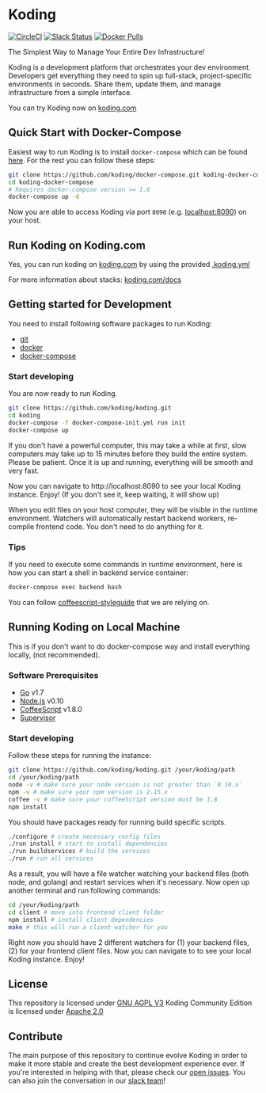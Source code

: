 # Koding

[![CircleCI](https://circleci.com/gh/koding/koding.svg?style=svg&circle-token=7a8477781494939c95d2e68de4ad917acd1b1728)](https://circleci.com/gh/koding/koding)
[![Slack Status](http://cebeci.koding.com/slackin/badge.svg)](https://cebeci.koding.com/slackin/)
[![Docker Pulls](https://img.shields.io/docker/pulls/koding/koding.svg?maxAge=2592000)](https://hub.docker.com/r/koding/koding/)

The Simplest Way to Manage Your Entire Dev Infrastructure!

Koding is a development platform that orchestrates your dev
environment. Developers get everything they need to spin up
full-stack, project-specific environments in seconds. Share them, update them,
and manage infrastructure from a simple interface.

You can try Koding now on [koding.com](https://www.koding.com)

## Quick Start with Docker-Compose

Easiest way to run Koding is to install `docker-compose` which
can be found [here](https://docs.docker.com/compose/install/). For the
rest you can follow these steps:

```bash
git clone https://github.com/koding/docker-compose.git koding-docker-compose
cd koding-docker-compose
# Requires docker-compose version >= 1.6
docker-compose up -d
```

Now you are able to access Koding via port `8090` (e.g. [localhost:8090](http://localhost:8090)) on your host.

## Run Koding on Koding.com

Yes, you can run koding on [koding.com](https://www.koding.com) by using
the provided [.koding.yml](https://github.com/koding/koding/blob/master/.koding.yml)

For more information about stacks: [koding.com/docs](https://www.koding.com/docs/creating-an-aws-stack)

## Getting started for Development

You need to install following software packages to run Koding:

- [git](https://git-scm.com)
- [docker](https://www.docker.com)
- [docker-compose](https://www.docker.com/products/docker-compose)

### Start developing

You are now ready to run Koding.

```bash
git clone https://github.com/koding/koding.git
cd koding
docker-compose -f docker-compose-init.yml run init
docker-compose up
```

If you don't have a powerful computer, this may take a while at first, slow computers may take up to 15 minutes before they build the entire system. Please be patient. Once it is up and running, everything will be smooth and very fast.

Now you can navigate to http://localhost:8090 to see your local Koding
instance. Enjoy! (If you don't see it, keep waiting, it will show up)

When you edit files on your host computer, they will be visible in the
runtime environment. Watchers will automatically restart backend workers, re-compile frontend code. You don't need to do anything for it.

### Tips

If you need to execute some commands in runtime
environment, here is how you can start a shell in
backend service container:

```bash
docker-compose exec backend bash
```

You can follow [coffeescript-styleguide](https://github.com/koding/styleguide-coffeescript)
that we are relying on.

## Running Koding on Local Machine

This is if you don't want to do docker-compose way and install everything locally, (not recommended).

### Software Prerequisites

- [Go](http://www.golang.org/) v1.7
- [Node.js](https://nodejs.org/en/) v0.10
- [CoffeeScript](http://coffeescript.org/) v1.8.0
- [Supervisor](http://supervisord.org/)

### Start developing

Follow these steps for running the instance:

```bash
git clone https://github.com/koding/koding.git /your/koding/path
cd /your/koding/path
node -v # make sure your node version is not greater than `0.10.x`
npm -v # make sure your npm version is 2.15.x
coffee -v # make sure your coffeeScript version must be 1.8
npm install
```

You should have packages ready for running build specific scripts.

```bash
./configure # create necessary config files
./run install # start to install dependencies
./run buildservices # build the services
./run # run all services
```

As a result, you will have a file watcher watching your backend files
(both node, and golang) and restart services when it's necessary. Now open up
another terminal and run following commands:

```bash
cd /your/koding/path
cd client # move into frontend client folder
npm install # install client dependencies
make # this will run a client watcher for you
```

Right now you should have 2 different watchers for (1) your backend files,
(2) for your frontend client files.
Now you can navigate to [](http://localhost:8090) to see your local Koding
instance. Enjoy!

## License

This repository is licensed under [GNU AGPL V3](https://github.com/koding/koding/blob/master/LICENSE)
Koding Community Edition is licensed under [Apache 2.0](https://github.com/koding-ce/koding)

## Contribute

The main purpose of this repository to continue evolve Koding in order to make it more
stable and create the best development experience ever. If you're interested
in helping with that, please check our [open
issues](https://github.com/koding/koding/issues). You can also join the
conversation in our [slack team]!

[slack team]: http://cebeci.koding.com/slackin/
